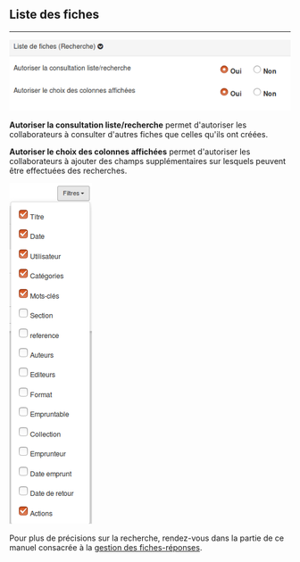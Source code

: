 ## Liste des fiches

---

![](images/clacoform-fig12.png)

**Autoriser la consultation liste/recherche** permet d'autoriser les collaborateurs à consulter d'autres fiches que celles qu'ils ont créées.

**Autoriser le choix des colonnes affichées** permet d'autoriser les collaborateurs à ajouter des champs supplémentaires sur lesquels peuvent être effectuées des recherches.

![](images/clacoform-fig3.png)

Pour plus de précisions sur la recherche, rendez-vous dans la partie de ce manuel consacrée à la [gestion des fiches-réponses](/fr/resources/clacoForm/manage-files.md).

